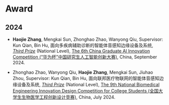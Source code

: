 # Award
## 2024

* **Haojie Zhang**, Mengkai Sun, Zhonghao Zhao, Wanyong Qiu,
Supervisor: Kun Qian, Bin Hu, 
面向多疾病辅助诊断的智能体音感知边缘设备及系统, 
[_Third Prize_](https://github.com/zhj12399/zhj12399.github.com/blob/main/docs/pdf/面向多疾病辅助诊断的智能体音感知边缘设备及系统获奖证书.pdf) (National Level),
[The 6th China Graduate AI Innovation Competition (“华为杯”中国研究生人工智能创新大赛)](https://cpipc.acge.org.cn/), China, September 2024.

* Zhonghao Zhao, Wanyong Qiu, **Haojie Zhang**, Mengkai Sun, Jiuhao Zhou,
Supervisor: Kun Qian, Bin Hu, 
面向联邦医疗物联网的智能体音感知边缘设备及系统, 
[_Third Prize_](https://github.com/zhj12399/zhj12399.github.com/blob/main/docs/pdf/面向联邦医疗物联网的智能体音感知边缘设备及系统项目的获奖证书.pdf) (National Level), 
[The 9th National Biomedical Engineering Innovation Design Competition for College Students (全国大学生生物医学工程创新设计竞赛)](https://bmedesign.cn/), China, July 2024.